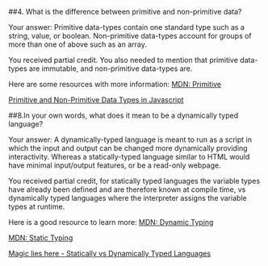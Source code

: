 ##4. What is the difference between primitive and non-primitive data?

Your answer:
Primitive data-types contain one standard type such as a string, value, or boolean.
Non-primitive data-types account for groups of more than one of above such as an array.

You received partial credit. You also needed to mention that primitive data-types are immutable, and non-primitive data-types are.

Here are some resources with more information: [MDN: Primitive](https://developer.mozilla.org/en-US/docs/Glossary/Primitive)

[Primitive and Non-Primitive Data Types in Javascript](https://dev.to/js_catch/02-primitive-and-non-primitive-data-types-in-javascript-2dhd)

##8.In your own words, what does it mean to be a dynamically typed language?

Your answer: A dynamically-typed language is meant to run as a script in which the input and output can be changed more dynamically providing interactivity.
Whereas a statically-typed language similar to HTML would have minimal input/output features, or be a read-only webpage.

You received partial credit, for statically typed languages the variable types have already been defined and are therefore  known at compile time, vs dynamically typed languages where the interpreter assigns the variable types at runtime.

Here is a good resource to learn more: [MDN: Dynamic Typing](https://developer.mozilla.org/en-US/docs/Glossary/Dynamic_typing)

[MDN: Static Typing](https://developer.mozilla.org/en-US/docs/Glossary/Static_typing)

[Magic lies here - Statically vs Dynamically Typed Languages](https://medium.com/android-news/magic-lies-here-statically-typed-vs-dynamically-typed-languages-d151c7f95e2b)